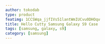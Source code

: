 ```yaml
---
author: tokodab
type: product
featimg: 1CCSWqa_jjfIVs51lantWmIUCvu0DHOqv
title: Hello Cutty Samsung Galaxy S9 Case
tags: [samsung, galaxy, s9]
category: [samsung]
---
```

